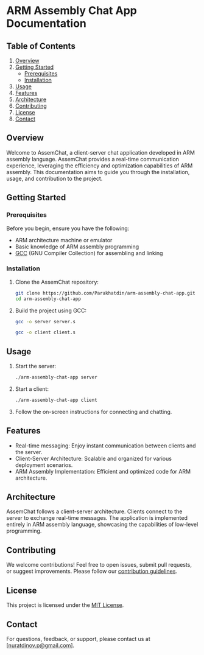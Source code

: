 # ARM Assembly Chat App Documentation

## Table of Contents

1. [Overview](#overview)
2. [Getting Started](#getting-started)
   - [Prerequisites](#prerequisites)
   - [Installation](#installation)
3. [Usage](#usage)
4. [Features](#features)
5. [Architecture](#architecture)
6. [Contributing](#contributing)
7. [License](#license)
8. [Contact](#contact)

## Overview

Welcome to AssemChat, a client-server chat application developed in ARM assembly language. AssemChat provides a real-time communication experience, leveraging the efficiency and optimization capabilities of ARM assembly. This documentation aims to guide you through the installation, usage, and contribution to the project.

## Getting Started

### Prerequisites

Before you begin, ensure you have the following:

- ARM architecture machine or emulator
- Basic knowledge of ARM assembly programming
- [GCC](https://gcc.gnu.org/) (GNU Compiler Collection) for assembling and linking

### Installation

1. Clone the AssemChat repository:

    ```bash
    git clone https://github.com/Parakhatdin/arm-assembly-chat-app.git
    cd arm-assembly-chat-app
    ```

2. Build the project using GCC:

    ```bash
    gcc -o server server.s
    ```
    ```bash
    gcc -o client client.s
    ```

## Usage

1. Start the server:

    ```bash
    ./arm-assembly-chat-app server
    ```

2. Start a client:

    ```bash
    ./arm-assembly-chat-app client
    ```

3. Follow the on-screen instructions for connecting and chatting.

## Features

- Real-time messaging: Enjoy instant communication between clients and the server.
- Client-Server Architecture: Scalable and organized for various deployment scenarios.
- ARM Assembly Implementation: Efficient and optimized code for ARM architecture.

## Architecture

AssemChat follows a client-server architecture. Clients connect to the server to exchange real-time messages. The application is implemented entirely in ARM assembly language, showcasing the capabilities of low-level programming.

## Contributing

We welcome contributions! Feel free to open issues, submit pull requests, or suggest improvements. Please follow our [contribution guidelines](CONTRIBUTING.md).

## License

This project is licensed under the [MIT License](LICENSE).

## Contact

For questions, feedback, or support, please contact us at [nuratdinov.p@gmail.com].
